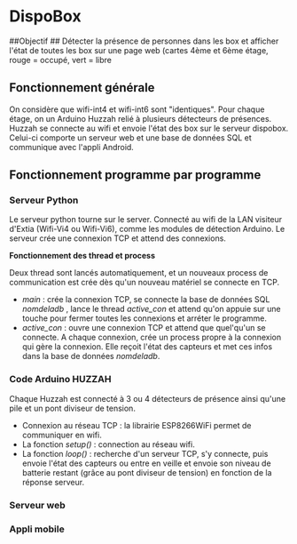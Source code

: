 # DispoBox #

##Objectif ##
Détecter la présence de personnes dans les box et afficher l'état de toutes les box sur une page web (cartes 4ème et 6ème étage, rouge = occupé, vert = libre



## Fonctionnement générale ##

On considère que wifi-int4 et wifi-int6 sont "identiques".
Pour chaque étage, on un Arduino Huzzah relié à plusieurs détecteurs de présences. Huzzah se connecte au wifi et envoie l'état des box sur le serveur dispobox. Celui-ci comporte un serveur web et une base de données SQL et communique avec l'appli Android.



## Fonctionnement programme par programme ##
### Serveur Python ###
Le serveur python tourne sur le server. Connecté au wifi de la LAN visiteur d'Extia (Wifi-Vi4 ou Wifi-Vi6), comme les modules de détection Arduino.
Le serveur crée une connexion TCP et attend des connexions.

**Fonctionnement des thread et process**

Deux thread sont lancés automatiquement, et un nouveaux process de communication est crée dès qu'un nouveau matériel se connecte en TCP.
- _main_ : crée la connexion TCP, se connecte la base de données SQL _nomdeladb_ , lance le thread _active_con_ et attend qu'on appuie sur une touche pour fermer toutes les connexions et arréter le programme.
- _active_con_ : ouvre une connexion TCP et attend que quel'qu'un se connecte. A chaque connexion, crée un process propre à la connexion qui gère la connexion. Elle reçoit l'état des capteurs et met ces infos dans la base de données _nomdeladb_.



### Code Arduino HUZZAH ###
Chaque Huzzah est connecté à 3 ou 4 détecteurs de présence ainsi qu'une pile et un pont diviseur de tension.
- Connexion au réseau TCP : la librairie ESP8266WiFi permet de communiquer en wifi. 
- La fonction _setup()_ : connection au réseau wifi.
- La fonction _loop()_ : recherche d'un serveur TCP, s'y connecte, puis envoie l'état des capteurs ou entre en veille et envoie son niveau de batterie restant (grâce au pont diviseur de tension) en fonction de la réponse serveur.



### Serveur web ###



### Appli mobile ###

